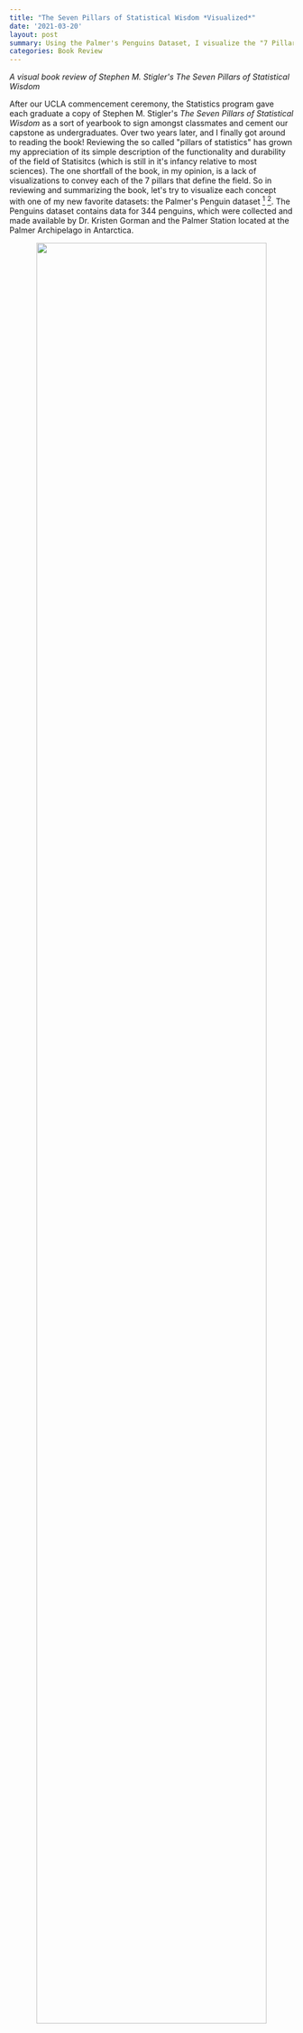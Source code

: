 ```yaml
---
title: "The Seven Pillars of Statistical Wisdom *Visualized*"
date: '2021-03-20'
layout: post
summary: Using the Palmer's Penguins Dataset, I visualize the "7 Pillars of Statistics" with worked out examples to bolster my own and other's understanding of the foundation of the field. 
categories: Book Review
---
```


*A visual book review of Stephen M. Stigler's The Seven Pillars of Statistical Wisdom*

After our UCLA commencement ceremony, the Statistics program gave each graduate a copy of Stephen M. Stigler's *The Seven Pillars of Statistical Wisdom* as a sort of yearbook to sign amongst classmates and cement our capstone as undergraduates. Over two years later, and I  finally got around to reading the book! Reviewing the so called "pillars of statistics" has grown my appreciation of its simple description of the functionality and durability of the field of Statisitcs (which is still in it's infancy relative to most sciences). The one shortfall of the book, in my opinion, is a lack of visualizations to convey each of the 7 pillars that define the field. So in reviewing and summarizing the book, let's try to visualize each concept with one of my new favorite datasets: the Palmer's Penguin dataset [^1] [^2].  The Penguins dataset contains data for 344 penguins, which were collected and made available by Dr. Kristen Gorman and the Palmer Station located at the Palmer Archipelago in Antarctica.

<div style="text-align: center"><img src="/assets/penguin_images/lter_penguins.png"
height="90%" width="90%" /></div>

[^3]

### Aggregation

The first pillar described by Stigler is Aggregation, or the general summary of information by *throwing information away*! 

"What do you mean throw away information, shouldn't it all be relevant?" Well, there are many cases when changing the way we interpret information can be useful. For instance, generating the _average value_ of a numeric field can quickly illuminate the reality of that field in relation to other fields. But to generate an average, an individual has to throw away granular information for the summary. While this may seem commonplace and intuitive in today's information age, this wasn't always the case. The use of an average wasn't mainstream until the 1800s, when it became a popular measurement in the earth and planetary sciences. Since then, statistical summaries that eliminate granularity for summarization have grown. 

A useful visuzaltion for determining such summary statistics is the Boxplot.

<div style="text-align: center"><img src="/assets/penguin_images/aggregation_combo.png"
height="90%" width="90%" /></div>

Boxplots allow statisticians to 'boil down' the data into a clean illustration of averages, medians, quartiles, and ranges of the underlying data. This can be useful for quick comparisons between cuts of the data, outlier diagnostics, and easier communication of the data at hand.  Instead of saying "Penguins in our sample are recorded as having bill lengths of 181 mm, 186 mm , 195 mm, 207 mm..." you can say "Penguins in our sample are recorded as having an *average* bill length of roughly 201 mm." This is a simple and immensly powerful tool for communicating relevant information. 

### Information
    
Speaking of information, how do we, as Stigler puts it, "measure the value and acquisition of information"? How do we determine when we have enough data, and that the data we have can accurately measure the goal of the investigation in question? This has been a challenge for reseachers for a long time, dating back to when the Bank of England had to determine the accuracy of the weight and density of gold coins. At that point in time, the bank would sample coins to determine if the whole batch was accurate, to varying degrees of accuracy [^4]. Statisticians have since refined their methodology of sample review to develop the now famous Central Limit Theorem. The Central Limit Theorem, or CTL for short, states that as the size of the sample increases, the distribution of the mean across multiple samples will approximate a Gaussian, or "normal", distribution. Just what does this mean? 

When performing a study, multiple observations are drawn from the sample population. Additional independent observations are collected repeatedly that represent a sample of observations. When we generate an average from this sample, it will be an *estimate* of the average for the general population from which those samples were drawn. However, this estimated average will contain some *error*. What the CTL allows for is for researchers to draw multiple *other* samples and calculate their means, and which together those means will form a normal distribution (around the average).

CTL is impressive, as it will occur no matter the shape of the population distribution from which we are drawing samples. It demonstrates that the distribution of errors from estimating the population mean fit a distribution that the field of statistics knows a lot about.

This estimate of the Gaussian distribution will be more accurate as the size of the samples drawn from the population is increased. This means that if we use our knowledge of the Gaussian distribution in general to start making inferences about the means of samples drawn from a population, that these inferences will become more useful as we increase our sample size.

So where do we see the central limit theorem, or rather, the normal distribution it is built off of, appear in real research? Let's assume we are curious to know the average body mass of penguins in our study, regardless of species. We have the luxury of having a large sample size which pinpoint an average body mass of roughly 4,200 grams. 

<div style="text-align: center"><img src="/assets/penguin_images/information_1.png"
height="90%" width="90%" /></div>

But let's assume we *didn't* have our data, and that the 344 penguins in our study represent all the penguins available in the population. Now imagine that 100 different research teams had, independetly, traveled to Antartica and gathered data for 30 penguins each from our population, and then calculated an average body mass for their group of penguins. If we were to take each of those average values and combine them, they would *still* accurately produce the average body mass of 4,200 grams, as seen in the randomly sampled version of this concept below. 

<div style="text-align: center"><img src="/assets/penguin_images/information_2.png"
height="90%" width="90%" /></div>

The point is best driven home if we were to repeat this experiment not 100 times, but *10,000* times. The larger the number of repeated samples, the closer we get to not only a normal distribution, but a normal distribution centered on the population's average value. 

<div style="text-align: center"><img src="/assets/penguin_images/information_3.png"
height="90%" width="90%" /></div>

### Likelihood

"A measurement with no context is just a number" Stigler writes to start out his chapter on Likelihood. Probability distributions are one of many ways to provide such context. They are used to summarize the probabilities of possible values of a random variable, as well as to calculate the confidence intervals for parameters involved in hypothesis testing. Bayesian statisticians use probability distributions to define prior and posterior distributions for hypothesis testing. Two common way of approaching probabilty distributions include probability density functions (PDF) and cummulative distribution functions (CDF).

The shape of a histogram of most random samples will match a well-known probability distribution. Common distributions are 'common' because they occur again and again in different and sometimes unexpected domains. Determining the type of distribution is useful when you need to know which outcomes are most likely, the spread of potential values, and the likelihood of different results. 

In this situation, the Penguin reaserch team that produced our data collected "Delta13C and Delta15N SI signatures of blood tissue, obtained during egg laying." The Delta 15 N values from the blood samples were helpful in testing the amount of Nitrogen in the biome, which can aid in indicating the foraging and /or dieting behaviors and niches that male and female penguins might occupy [^5]. 

Let's consider a scenario where a researcher comes across a Delta 15 N value of 9. What is the probability of finding a value greater than 9 in our population? Rather, can we determine how rare a chance this value occurs in our data? 

First, we need to fit a distribution to our data - visualized as a histogram below. We can use this visual to try to match which distributions fit best. 

<div style="text-align: center"><img src="/assets/penguin_images/likelihood_1.png"
height="90%" width="90%" /></div>

Our data appears to be somewhat normal with a skew towards the right. A version of the Gamma distribution seems like a solid contender, as well as some additional distributions often found in the life sciences, such as the Weibull distribution. 

We'll use the *fitditrplus* package in R to test several of these probability distributions against our data. The package let's us first review potential fits based on common models, which we can then fit to the data ourselves and review their criteria and diagnostic plots. Upon review, we produce the following QQ plot and summary statistics associated with the Weibull, Log Logistic, and Generalized Gamma distributions. 

<div style="text-align: center"><img src="/assets/penguin_images/likelihood_2.png"
height="90%" width="90%" /></div>

<table>
<thead>
<tr class="header">
<th>Modeled Distribution</th>
<th>AIC</th>
<th>Kolmogorov-Smirnow statistic</th>
</tr>
</thead>
<tbody>
<tr class="odd">
<td style="text-align:center">Weibull</td>
<td style="text-align:center">587.32</td>
<td style="text-align:center">0.0997</td>
</tr>
<tr class="even">
<td style="text-align:center">Log Logistic</td>
<td style="text-align:center">564.00</td>
<td style="text-align:center">0.0594</td>
</tr>
<tr class="odd">
<td style="text-align:center">Gen Gamma</td>
<td style="text-align:center">543.64</td>
<td style="text-align:center">0.0498</td>
</tr>
</tbody>
</table>

Reviewing our tested distributions, we find that a Generalized Gamma (GenGamma) distribution fits our data best. This can be determined by optimizing for a high AIC value and low Kolmogorov-Smirnov value, both of which are statistics used to find the distribution of best fit. In addition, a visual review of the above QQ plot lets us determine how best the distribution fits to our data, and how it accounts for outliers. 

With a fit distribution, we can now utlize it's underlying parameters to answer our question. The R command 'pgengamma' allows us to enter in our distribution's parameters and find the probability associated with a specific value. 

```r
pgengamma(9, mu = 2.159, sigma = 0.0622, Q= -0.210, log = FALSE, lower.tail = TRUE) 
```
Therefore, our review finds that there is a 70% chance of a Delta 15 N value of less than 9. We can visualize this concept with the use of the Generalized Gamma's Cummulative Distribution Function modeled with our dataset.

<div style="text-align: center"><img src="/assets/penguin_images/likelihood_3.png"
height="90%" width="90%" /></div>

### Intercomparison

Statisitcans are often tasked with determining the differences between specified populations. A powerful application of this differentiaion is the concept that it can be done *internally*, or rather, without the reference of exterior criteria. The idea was first prominent with Francis Galton's famous essay "Statistics by Intercomparison" in 1875 [^6], but didn't find practical application until William Gosset published the now famous Student's t-test in "The Probable Error of a Mean" in 1908 [^7]. While employed as a chemist for the Guiness Company [^8], Gosset was interested in analyzing problems of small samples, say the quality control of a new beer recipe that has only been made six times. Gosset remarks that "any series of experiments is only of value in so far as it enables us to form a judgment as to the statistical content of the population to which the experiment belongs." The key point being that the goal was to not rely on any exterior industry standards for what counted as a 'significant difference'. 

The underlying mathematics of the Student's t-test stayed consistent, later being refined by Ronald A. Fisher, and eventually culminating in tests such as the Two Sample T-Test: 

{% raw %}
$$ 
t = \frac{\bar{x}_1 - \bar{x}_2}{\sqrt{s^2 (\frac{1}{n_1} + \frac{1}{n_2})}}
$$
{% endraw %}

Where $ \bar{x}_1 $ and $ \bar{x}_2 $ are the sample means, $s²$ is the pooled sample variance, $n_1$ and $n_2$ are the sample sizes and $t$ is a Student t quantile with $n_1 + n_2 - 2$ degrees of freedom.

The two sample t-test, as presented above, allows the comparison of the means from two data sets. The t-test is useful in that it can be used when our data set is small, namely less than 30 observations, while still being useful if our data grows large. The t-test does require an assumption that the data are drawn from a normally distributed population, and that the groups drawn have roughly the same variance. The test works by comparing the number of standard deviations between groups based on the amount of data present. The less data available, the more of a difference that is required to assume that a significant difference was secured. 

In our modern era, intercomparison is used in the application of A/B testing and general population comparisons. While we often have plenty of data to work with and assume normality from, there are times when data isn't readily available. For instance, let's assume that we only had 12 female and 12 male penguins available in our study. Let's pose the question: <i> is there a significant difference between the bill length of female and male penguins?</i> We can randomly draw 24 observations from our data and calculate the summary statistics as follows: 

<table>
<thead>
<tr class="header">
<th>Group</th>
<th>Count</th>
<th>Mean</th>
<th>Standard Deviation</th>
</tr>
</thead>
<tbody>
<td style="text-align:center">Female</td>
<td style="text-align:center">12</td>
<td style="text-align:center">40.9</td>
<td style="text-align:center">4.58</td>
</tr>
<td style="text-align:center">Male</td>
<td style="text-align:center">12</td>
<td style="text-align:center">46.2</td>
<td style="text-align:center">5.27</td>
</tr>
</tbody>
</table>

We see that our means do appear different and that our standard deviation is similar within one standard deviation. We can visualize these results to confirm our understanding.

<div style="text-align: center"><img src="/assets/penguin_images/intercomparison_1.png"
height="90%" width="90%" /></div>

Given this, we can compute a two sample t-test which provides us with a t-value of -2.6 and p-value of 0.016. This is a significant finding and helps prove what we already knew: that the bills of female and male penguins do differ by a significan margin. 


### Regression
    
Prediction is a main component of modern data science, where intricate machine learning models are used to classify and evaluate future results based on prior data. The concept of building a model that allows us to compare predicted results to the expected results was originally formed by Galton in 1885, where he first defined the term "regression". In his analysis of child and parent height data, Galton introduced the concept of individual data points 'regressing to the average', exemplified where parents of above average height tended to produce shorter children, and parents of below average height tended to produce taller children. 

Predicitive models, ranging in complextion from simple linear regression to neural networks, allow us to utilize the concept that groups within data tend to produce variation of varying but predictable definitions. For instance, offspring can vary in height that is often directly correlated to the height of their parents, in within a specific degree of variability is seen and typically benchmarked by the offspring's sex. The situation of one's height can not be confidently predicted by parent's height alone, but with a combination of factors (genetic, environmental, etc.) that can improve this confidence and increase the probability of 'regressing' to a mean that closely resembles the population we want to model. 
    
For the purpose of illustration, we can replicate a model performed by the Penguins research team. One main goals of their team's research was evaluating a penguin's sex based on it's physical characteristics. This sort of research question is a great case example for a logistic regression model, which allows us (and the research team) to determine and evaluate a binary classification of the data, in this case Male (1) vs Female (0). In the study notes [^9], penguins are controlled by species, and then a mix of numerical variables such as culmen length, flipper length, and body mass are used. Reviewing the researcher's notes, we can create a simplified version of the Chinstrap penguin model, and try to predict sex based on just their culmen length, better know as bill length. 

<div style="text-align: center"><img src="/assets/penguin_images/bill_dimensions.png"
height="90%" width="90%" /></div>

$$ Sex \sim CulmenLength + \epsilon $$

Let's visualize what a logistic regression would appear like when applied to our data: 

<div style="text-align: center"><img src="/assets/penguin_images/regression_1.png"
height="90%" width="90%" /></div>

Our model's assumptions are met, albiet with a single outlier being present in the residual and QQ plots. The results indicate that bill length is statistically significant in its correlation to the sex of the penguin. The intercept for our model is 2.22. Therefore, we can say that on average, for a 1 mm increase in chinstrap penguin bill length, the odds of being a male chinstrap penguin increase by a factor of 2.22.

A reminder that *correlation is not causation* and this is not a direct causal relationship. For instance, being born with an abnomally large bill doesn't imply that a penguin will be male. Rather, males *on average* have larger bills, and we can use that metric to explain the difference in the groups. 

### Design

Structure is a crucial component of any scientific endeavor. The design(s) implemented into a research project are key to providing controlled and replicable results being achieved. In experimental designs, the use of blocking factors and randomization are essential features for ensuring statistical assumptions can be met. The late statistician David Cox is quoted as describing randomness as "a device for eliminating biases, for example from unobserved explanatory variables and selection effects; as a basis for estimating standard errors; and as a foundation for formally exact significance tests." [^10] Randomness, or rather controlled randomness, is what allows us to discern meaningful results from the often limited data we can collect. 

The Penguin research team practiced good design qualities when they produced their research data. The study was pre-planned to examine "ecological sexual dimorphism among... penguins asking whether environmental variability is associated with differences in male and female pre-breeding foraging niche." 

Dr. Kristen Gorman and their team collected samples from three different island populations over the course of three years. This stratification by species, island location, and time period eliminates bias and error, which allows for the study of these individual effects. These images from the study demonstrate the execution of these results. 

<div style="text-align: center"><img src="/assets/penguin_images/islands.png"
height="90%" width="90%" /></div>

Furthermore, we can break out the data by feature to examine just what blocking was conducted. 

<table>
<thead>
<tr class="header">
<th>Species</th>
<th>Island</th>
<th>Year</th>
<th>Count</th>
</tr>
</thead>
<tbody>
<tr>
<td style="text-align:center">Adelie</td>
<td style="text-align:center">Torgersen</td>
<td style="text-align:center">2007</td>
<td style="text-align:center">19</td>
</tr>
<tr>
<td style="text-align:center">Adelie</td>
<td style="text-align:center">Biscoe</td>
<td style="text-align:center">2007</td>
<td style="text-align:center">10</td>
</tr>
<tr>
<td style="text-align:center">Adelie</td>
<td style="text-align:center">Dream</td>
<td style="text-align:center">2007</td>
<td style="text-align:center">20</td>
</tr>
<tr>
<td style="text-align:center">Adelie</td>
<td style="text-align:center">Biscoe</td>
<td style="text-align:center">2008</td>
<td style="text-align:center">18</td>
</tr>
<tr>
<td style="text-align:center">Adelie</td>
<td style="text-align:center">Torgersen</td>
<td style="text-align:center">2008</td>
<td style="text-align:center">16</td>
</tr>
<tr>
<td style="text-align:center">Adelie</td>
<td style="text-align:center">Dream</td>
<td style="text-align:center">2008</td>
<td style="text-align:center">16</td>
</tr>
<tr>
<td style="text-align:center">Adelie</td>
<td style="text-align:center">Biscoe</td>
<td style="text-align:center">2009</td>
<td style="text-align:center">16</td>
</tr>
<tr>
<td style="text-align:center">Adelie</td>
<td style="text-align:center">Torgersen</td>
<td style="text-align:center">2009</td>
<td style="text-align:center">16</td>
</tr>
<tr>
<td style="text-align:center">Adelie</td>
<td style="text-align:center">Dream</td>
<td style="text-align:center">2009</td>
<td style="text-align:center">20</td>
</tr>
<tr>
<td style="text-align:center">Gentoo</td>
<td style="text-align:center">Biscoe</td>
<td style="text-align:center">2007</td>
<td style="text-align:center">34</td>
</tr>
<tr>
<td style="text-align:center">Gentoo</td>
<td style="text-align:center">Biscoe</td>
<td style="text-align:center">2008</td>
<td style="text-align:center">46</td>
</tr>
<tr>
<td style="text-align:center">Gentoo</td>
<td style="text-align:center">Biscoe</td>
<td style="text-align:center">2009</td>
<td style="text-align:center">43</td>
</tr>
<tr>
<td style="text-align:center">Chinstrap</td>
<td style="text-align:center">Dream</td>
<td style="text-align:center">2007</td>
<td style="text-align:center">26</td>
</tr>
<tr>
<td style="text-align:center">Chinstrap</td>
<td style="text-align:center">Dream</td>
<td style="text-align:center">2008</td>
<td style="text-align:center">18</td>
</tr>
<tr>
<td style="text-align:center">Chinstrap</td>
<td style="text-align:center">Dream</td>
<td style="text-align:center">2009</td>
<td style="text-align:center">24</td>
</tr>
</tbody>
</table>


As can be noted, a minimum of 10 penguins per blocking group was maintained thoughout the study. This was done in light of challenges faced by the study group, which they detailed in the study: 

- <i>"The reduced sample size for chinstraps was due to the overall smaller number of individuals breeding at rookeries on Dream Island."</i>

- <i>"These sample sizes are reduced in comparison with the original number of study nests marked and monitored per species as at times weather conditions hindered rookery access resulting in some study nests not being sampled if the pair had already reached clutch completion."</i>

- <i> "some pairs were excluded from statistical analyses because a final egg was never observed at the nest" </i>

While natural limitations prevented perfect even cuts of data being available per blocking group, the design and sample sizes still allow for us to control for excess randomness caused bu these features and eliminate a significant amount of their impact on the overaching study. 


### Residual 

The last pillars deals with the comparison of expectations to reality. A residual is the difference between the predicted and actual result in an inference model. The evaluation of residuals can be understood as the evaluation of the success of the model itself. Residuals can be plotted and reviewed to determine that not only our model assumptions are being maintained, but that the results of our model are accurate enough for our purposes.

Let's create one last hypothetical situation: assume we are the Penguin research team, and the scale we use to measure the body mass breaks! We still have 86 penguins to go, and don't have time to find a replacement. How can we determine the final penguins weight before leaving Antartica for the season? Well, its not perfect, but we can attempt to fill our null data with predicted results based on the flipper_length, sex, and species of the penguin from our already collected data. 

<div style="text-align: center"><img src="/assets/penguin_images/residual_1.png"
height="90%" width="90%" /></div>

Of the 86 penguins we theoretically couldn't weigh, we were within 10% of their actual weight for 61 of them, or roughly 3/4 of the our missing weight population. These residuals allow us to review our model and determine that while this can inform our understanding of a reasonable weight for these penguins, we should be cognizant that some won't line up to reality. 

### Conclusion 

Statistics is a field of varying methodolgies and techinques that attempt to give us a better understanding of our world through the data we collect and analyze. The seven pillars that form it's foundaton provide us with a concrete understanding of how to build, interpret, and model information for our *own understanding* of the world. 

Many topics are posited by Stigler as the future '8th' Pillar of Statistics. Causal inference, best described by Judea Pearl in the "The Book of Why", is in my opinion, a potential candidate for that title. But more on that in a future post!

---

#### Footnotes & Citations

[^1]: Horst AM, Hill AP, Gorman KB (2020). palmerpenguins: Palmer Archipelago (Antarctica) penguin data. R package version 0.1.0. https://allisonhorst.github.io/palmerpenguins/. doi:10.5281/zenodo.3960218.

[^2]: The Palmer's Penguins dataset has become a common replacement for the widespread [IRIS dataset](https://archive.ics.uci.edu/ml/datasets/iris), which has in recent years been 'canceled' by many statisticians due to a growing understand of the unfavorable politcial views it's creator, Ronald Fisher, had (i.e. eugenics).

[^3]: Artwork by @allison_horst

[^4]: [Trial of the Pyx](https://en.wikipedia.org/wiki/Trial_of_the_Pyx)

[^5]: [delta(15)N as an integrator of the nitrogren cycle](https://pubmed.ncbi.nlm.nih.gov/11179580/)

[^6]: [PDF Version - Statistics by Intercomparison by Francis Galton](https://www.google.com/url?sa=t&rct=j&q=&esrc=s&source=web&cd=&cad=rja&uact=8&ved=2ahUKEwjE147E0ZH3AhU_JkQIHeesA_gQFnoECAYQAQ&url=https%3A%2F%2Fgalton.org%2Fessays%2F1870-1879%2Fgalton-1875-intercomparison.pdf&usg=AOvVaw2Zg9X743ZxYN_7SNImZAIx)

[^7]: [The Probable Error of a Mean by Student](https://www.jstor.org/stable/2331554)

[^8]: The pseudonym 'Student' came about as workaround for the policy against publicaiton of work under one's own name while employed with the Guiness Brewing Company at this time. 

[^9]: Gorman KB, Williams TD, Fraser WR (2014). Ecological sexual dimorphism and environmental variability within a community of Antarctic penguins (genus Pygoscelis). PLoS ONE 9(3):e90081. https://doi.org/10.1371/journal.pone.0090081

[^10]: Cox, D. (2006). Principles of Statistical Inference. Cambridge: Cambridge University Press. doi:10.1017/CBO9780511813559

